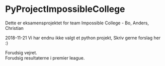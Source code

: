 # PyProjectImpossibleCollege
Dette er eksamensprojektet for team Impossible College - Bo, Anders, Christian

2018-11-21
Vi har endnu ikke valgt et python projekt, Skriv gerne forslag her :)

Forudsig vejret.  
Forudsig resultaterne i premier league.  
